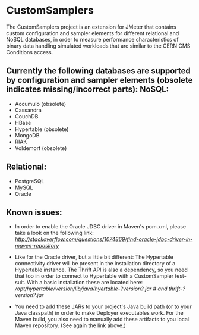 CustomSamplers
==============

The CustomSamplers project is an extension for JMeter that contains custom configuration and sampler elements for different relational and NoSQL databases, in order to measure performance characteristics of binary data handling simulated workloads that are similar to the CERN CMS Conditions access.

Currently the following databases are supported by configuration and sampler elements (obsolete indicates missing/incorrect parts):
NoSQL:
------
 + Accumulo (obsolete)
 + Cassandra
 + CouchDB
 + HBase
 + Hypertable (obsolete)
 + MongoDB
 + RIAK
 + Voldemort (obsolete)

Relational:
-----------
 + PostgreSQL
 + MySQL
 + Oracle

Known issues:
-------------
 + In order to enable the Oracle JDBC driver in Maven's pom.xml, please take a look on the following link: *http://stackoverflow.com/questions/1074869/find-oracle-jdbc-driver-in-maven-repository*

 + Like for the Oracle driver, but a little bit different: The Hypertable connectivity driver will be present in the installation directory of a Hypertable instance. The Thrift API is also a dependency, so you need that too in order to connect to Hypertable with a CustomSampler test-suit. With a basic installation these are located here: */opt/hypertable/*version*/lib/java/hyertable-?version?.jar  # and thrift-?version?.jar*

 + You need to add these JARs to your project's Java build path (or to your Java classpath) in order to make Deployer executables work. For the Maven build, you also need to manually add these artifacts to you local Maven repository. (See again the link above.)

